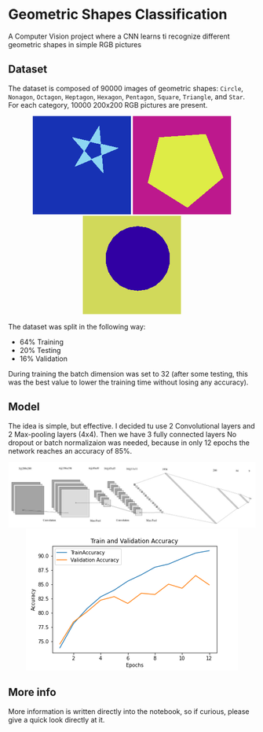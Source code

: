 # Geometric Shapes Classification
A Computer Vision project where a CNN learns ti recognize different geometric shapes in simple RGB pictures

## Dataset
The dataset is composed of 90000 images of geometric shapes: `Circle`, `Nonagon`, `Octagon`, `Heptagon`, `Hexagon`, `Pentagon`, `Square`, `Triangle`, and `Star`.
For each category, 10000 200x200 RGB pictures are present.

<div align="center">
  <img src="https://github.com/EdoStoppa/EdoStoppa/blob/main/imgs/GeometricShapeClassification/star.png?raw=true" alt="Star">
  <img src="https://github.com/EdoStoppa/EdoStoppa/blob/main/imgs/GeometricShapeClassification/pentagon.png?raw=true" alt="Pentagon">
  <img src="https://github.com/EdoStoppa/EdoStoppa/blob/main/imgs/GeometricShapeClassification/circle.png?raw=true" alt="Circle">
<div />
<div align="left"><div />
  
The dataset was split in the following way:
- 64% Training
- 20% Testing
- 16% Validation
  
During training the batch dimension was set to 32 (after some testing, this was the best value to lower the training time without losing any accuracy).
    
## Model
The idea is simple, but effective. I decided tu use 2 Convolutional layers and 2 Max-pooling layers (4x4). Then we have 3 fully connected layers
No dropout or batch normalizaion was needed, because in only 12 epochs the network reaches an accuracy of 85%.
<div align="center">
  <img src="https://github.com/EdoStoppa/EdoStoppa/blob/main/imgs/GeometricShapeClassification/nn.png?raw=true" alt="Neural Network">
  <img src="https://github.com/EdoStoppa/EdoStoppa/blob/main/imgs/GeometricShapeClassification/accuracy.jpg?raw=true" alt="Accuracy">
<div />
<div align="left"><div />
  
## More info
More information is written directly into the notebook, so if curious, please give a quick look directly at it.
